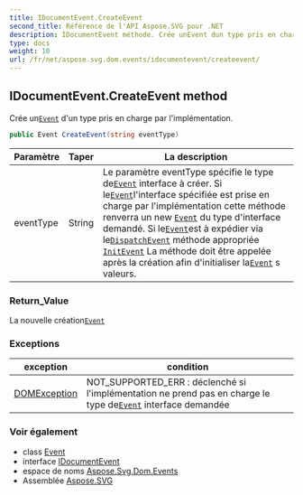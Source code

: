 ```yaml
---
title: IDocumentEvent.CreateEvent
second_title: Référence de l'API Aspose.SVG pour .NET
description: IDocumentEvent méthode. Crée unEvent dun type pris en charge par limplémentation.
type: docs
weight: 10
url: /fr/net/aspose.svg.dom.events/idocumentevent/createevent/
---
```

## IDocumentEvent.CreateEvent method

Crée un[`Event`](../../event/) d'un type pris en charge par l'implémentation.

```csharp
public Event CreateEvent(string eventType)
```

| Paramètre | Taper | La description |
| --- | --- | --- |
| eventType | String | Le paramètre eventType spécifie le type de[`Event`](../../event/) interface à créer.  Si le[`Event`](../../event/)l'interface spécifiée est prise en charge par l'implémentation cette méthode renverra un new [`Event`](../../event/) du type d'interface demandé. Si le[`Event`](../../event/)est à expédier via le[`DispatchEvent`](../../../aspose.svg.dom/eventtarget/dispatchevent/) méthode appropriée [`InitEvent`](../../event/initevent/) La méthode doit être appelée après la création afin d'initialiser la[`Event`](../../event/) s valeurs. |

### Return_Value

La nouvelle création[`Event`](../../event/)

### Exceptions

| exception | condition |
| --- | --- |
| [DOMException](../../../aspose.svg.dom/domexception/) | NOT_SUPPORTED_ERR : déclenché si l'implémentation ne prend pas en charge le type de[`Event`](../../event/) interface demandée |

### Voir également

* class [Event](../../event/)
* interface [IDocumentEvent](../)
* espace de noms [Aspose.Svg.Dom.Events](../../idocumentevent/)
* Assemblée [Aspose.SVG](../../../)


